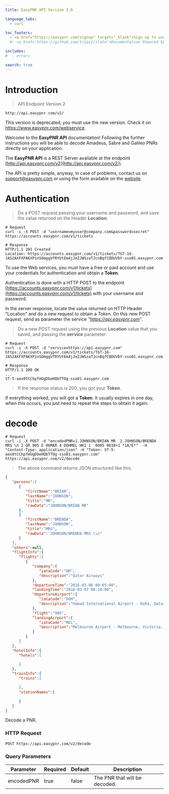 ```yaml
---
title: EasyPNR API Version 2.0

language_tabs:
  - curl

toc_footers:
  - <a href="https://easypnr.com/signup" target="_blank">Sign up to use this API</a>
  #- <a href='https://github.com/tripit/slate'>Documentation Powered by Slate</a>

includes:
#  - errors

search: true
---
```


# Introduction

> API Endpoint Version 2

```
http://api.easypnr.com/v2/
```
<aside class="success">
This version is deprecated, you must use the new version. Check it on <a href="http://127.0.0.1:4567">https://www.easypnr.com/webservice</a>.
</aside>

Welcome to the **EasyPNR API** documentation! Following the further instructions you will be able to decode Amadeus, Sabre and Galileo PNRs directly on your application.

The **EasyPNR API** is a REST Server available at the endpoint [http://api.easypnr.com/v2](http://api.easypnr.com/v2/).

The API is pretty simple, anyway, in case of problems, contact us on [support@easypnr.com](mailto:support@easypnr.com) or using the form available on the [website](http://www.easypnr.com/contact]).


# Authentication

> Do a POST request passing your username and password, and save the value returned on the Header **Location**:

```curl
# Request
curl -i -X POST -d "username=myuser@company.com&password=secret" https://accounts.easypnr.com/v1/tickets

# Response
HTTP/1.1 201 Created
Location: https://accounts.easypnr.com/v1/tickets/TGT-16-JAS2AXFXPAKXPinSOmggVfRYUtEm4jJeZJWSzaTJcnBqfCQDUVbY-sso01.easypnr.com
```
To use the Web services, you must have a free or paid account and use your credentials for authentication and obtain a **Token**.

Authentication is done with a HTTP POST to the endpoint [https://accounts.easypnr.com/v1/tickets](https://accounts.easypnr.com/v1/tickets) with your username and password.

In the server response, locate the value returned on HTTP Header "Location" and do a new request to obtain a *Token*. On this new POST request, send as parameter the service *"https://api.easypnr.com"*.

> Do a new POST request using the previous **Location** value that you saved, and passing the **service** parameter:

```curl
# Request
curl -i -X POST -d "service=https://api.easypnr.com" https://accounts.easypnr.com/v1/tickets/TGT-16-JAS2AXFXPAKXPinSOmggVfRYUtEm4jJeZJWSzaTJcnBqfCQDUVbY-sso01.easypnr.com

# Response
HTTP/1.1 200 OK
...
ST-5-aex0tCChpfmUgDbeHQbTTOg-sso01.easypnr.com
```

> If the response status is 200, you got your **Token**.

If everything worked, you will got a **Token**. It usually expires in one day, when this occurs, you just need to repeat the steps to obtain it again.

# decode

```curl
# Request
curl -i -X POST -d "encodedPNR=1.JOHNSON/BRIAN MR  2.JOHNSON/BRENDA MRS \n 2 QR 905 E 06MAR 4 DOHMEL HK1 1  0005 0810+1 *1A/E*"  -H "Content-Type: application/json" -H "Token: ST-5-aex0tCChpfmUgDbeHQbTTOg-sso01.easypnr.com" https://api.easypnr.com/v2/decode
```

> The above command returns JSON structured like this:

```json
{
   "persons":[
      {
         "firstName":"BRIAN",
         "lastName":"JOHNSON",
         "title":"MR",
         "rawData":"JOHNSON/BRIAN MR"
      },
      {
         "firstName":"BRENDA",
         "lastName":"JOHNSON",
         "title":"MRS",
         "rawData":"JOHNSON/BRENDA MRS \\n"
      }
   ],
   "others":null,
   "flightInfo":{
      "flights":[
         {
            "company":{
               "iataCode":"QR",
               "description":"Qatar Airways"
            },
            "departureTime":"2016-03-06 00:05:00",
            "landingTime":"2016-03-07 08:10:00",
            "departureAirport":{
               "iataCode":"DOH",
               "description":"Hamad International Airport - Doha, Qatar"
            },
            "flight":"905",
            "landingAirport":{
               "iataCode":"MEL",
               "description":"Melbourne Airport - Melbourne, Victoria, Australia"
            }
         }
      ]
   },
   "hotelInfo":{
      "hotels":[

      ]
   },
   "trainInfo":{
      "trains":[

      ],
      "stationNames":{

      }
   }
}
```

Decode a PNR.

### HTTP Request

`POST https://api.easypnr.com/v2/decode`

### Query Parameters

Parameter  | Required |Default | Description
---------  | ---------|------- | -----------
encodedPNR | true     |false   | The PNR that will be decoded.


<!-- aside class="success">
Remember — a happy kitten is an authenticated kitten!
</aside-->
